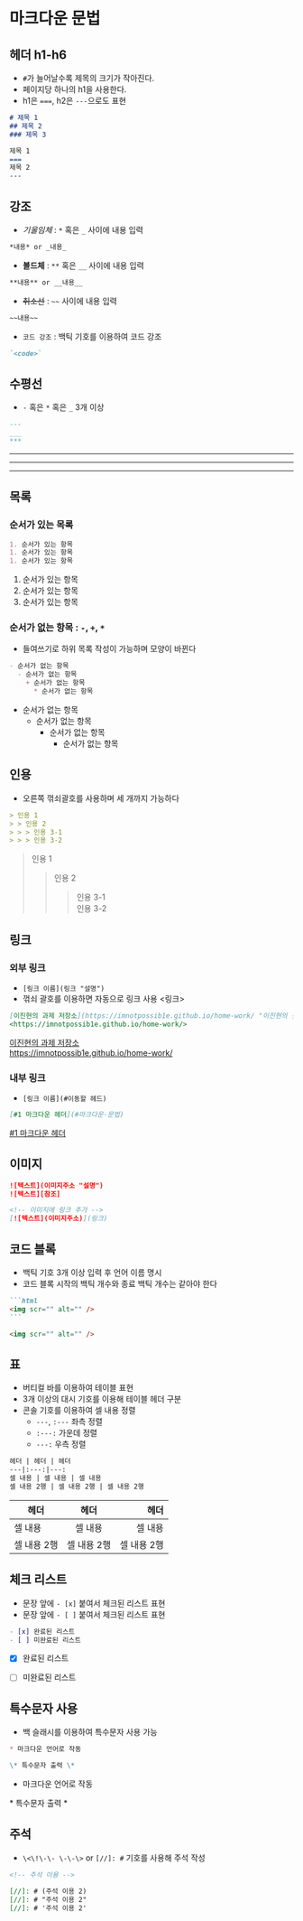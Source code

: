# 마크다운 문법

## 헤더 h1-h6
  - `#`가 늘어날수록 제목의 크기가 작아진다.
  - 페이지당 하나의 h1을 사용한다.
  - h1은 `===`, h2은 `---`으로도 표현
```markdown
# 제목 1
## 제목 2
### 제목 3

제목 1
===
제목 2
---
```

## 강조
  - *기울임체*  : `*` 혹은 `_` 사이에 내용 입력
```markdown
*내용* or _내용_
```
  - **볼드체**  : `**` 혹은 `__` 사이에 내용 입력
```markdown
**내용** or __내용__
```
  - ~~취소선~~ : `~~` 사이에 내용 입력 
```markdown
~~내용~~
```
  - `코드 강조` : 백틱 기호를 이용하여 코드 강조
```markdown
`<code>`
```

## 수평선 
  - `-` 혹은 `*` 혹은 `_` 3개 이상
```markdown
---
___
***
```
  ---
  ___
  ***

## 목록
  ### 순서가 있는 목록
```markdown
1. 순서가 있는 항목
1. 순서가 있는 항목
1. 순서가 있는 항목
```
1. 순서가 있는 항목
1. 순서가 있는 항목
1. 순서가 있는 항목

  ### 순서가 없는 항목 : `-`, `+`, `*`
  - 들여쓰기로 하위 목록 작성이 가능하며 모양이 바뀐다
```markdown
- 순서가 없는 항목
  - 순서가 없는 항목
    + 순서가 없는 항목
      * 순서가 없는 항목
```
- 순서가 없는 항목
  - 순서가 없는 항목
    + 순서가 없는 항목
      * 순서가 없는 항목

## 인용
  - 오른쪽 꺾쇠괄호를 사용하며 세 개까지 가능하다
```markdown
> 인용 1
> > 인용 2
> > > 인용 3-1  
> > > 인용 3-2
```
> 인용 1
> > 인용 2
> > > 인용 3-1  
> > > 인용 3-2

## 링크
  ### 외부 링크
  - `[링크 이름](링크 "설명")`
  - 꺾쇠 괄호를 이용하면 자동으로 링크 사용 <링크>
```markdown
[이진현의 과제 저장소](https://imnotpossib1e.github.io/home-work/ "이진현의 깃허브 주소")   
<https://imnotpossib1e.github.io/home-work/>
```
[이진현의 과제 저장소](https://imnotpossib1e.github.io/home-work/ "이진현의 깃허브 주소")   
<https://imnotpossib1e.github.io/home-work/>

  ### 내부 링크
  - `[링크 이름](#이동할 헤드)`
```markdown
[#1 마크다운 헤더](#마크다운-문법)
```
[#1 마크다운 헤더](#마크다운-문법)

## 이미지
```markdown
![텍스트](이미지주소 "설명")
![텍스트][참조]

<!-- 이미지에 링크 추가 -->
[![텍스트](이미지주소)](링크)
```

## 코드 블록
  - 백틱 기호 3개 이상 입력 후 언어 이름 명시
  - 코드 블록 시작의 백틱 개수와 종료 백틱 개수는 같아야 한다
````markdown
```html
<img scr="" alt="" />
```
````

```html
<img scr="" alt="" />
```

## 표
  - 버티컬 바를 이용하여 테이블 표현
  - 3개 이상의 대시 기호를 이용해 테이블 헤더 구분
  - 콘솔 기호를 이용하여 셀 내용 정렬
    - `---`, `:---` 좌측 정렬
    - `:---:` 가운데 정렬
    - `---:` 우측 정렬
  ```markdown
  헤더 | 헤더 | 헤더
  ---|:---:|---:
  셀 내용 | 셀 내용 | 셀 내용
  셀 내용 2행 | 셀 내용 2행 | 셀 내용 2행
  ```
  헤더 | 헤더 | 헤더
  ---|:---:|---:
  셀 내용 | 셀 내용 | 셀 내용
  셀 내용 2행 | 셀 내용 2행 | 셀 내용 2행

## 체크 리스트
  - 문장 앞에 `- [x]` 붙여서 체크된 리스트 표현
  - 문장 앞에 `- [ ]` 붙여서 체크된 리스트 표현
```markdown
- [x] 완료된 리스트
- [ ] 미완료된 리스트
```
- [x] 완료된 리스트
- [ ] 미완료된 리스트


## 특수문자 사용
- 백 슬래시를 이용하여 특수문자 사용 가능
```markdown
* 마크다운 언어로 작동

\* 특수문자 출력 \*
```
* 마크다운 언어로 작동  

\* 특수문자 출력 \*

## 주석
  - `\<\!\-\- \-\-\>` or `[//]: #` 기호를 사용해 주석 작성
```markdown
<!-- 주석 이용 -->

[//]: # (주석 이용 2)
[//]: # "주석 이용 2"
[//]: # '주석 이용 2'
```

